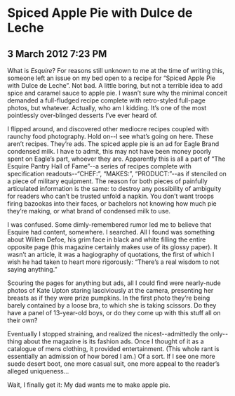 # Spiced Apple Pie with Dulce de Leche
## 3 March 2012 7:23 PM

What is _Esquire_? For reasons still unknown to me at the time of writing this, someone left an issue on my bed open to a recipe for “Spiced Apple Pie with Dulce de Leche”. Not bad. A little boring, but not a terrible idea to add spice and caramel sauce to apple pie. I wasn’t sure why the minimal conceit demanded a full-fludged recipe complete with retro-styled full-page photos, but whatever. Actually, who am I kidding. It’s one of the most pointlessly over-blinged desserts I’ve ever heard of.

I flipped around, and discovered other mediocre recipes coupled with raunchy food photography. Hold on--I see what’s going on here. These aren’t recipes. They’re ads. The spiced apple pie is an ad for Eagle Brand condensed milk. I have to admit, this may not have been money poorly spent on Eagle’s part, whoever they are. Apparently this is all a part of “The Esquire Pantry Hall of Fame”--a series of recipes complete with specification readouts--“CHEF:”, “MAKES:”, “PRODUCT:”--as if stenciled on a piece of military equipment. The reason for both pieces of painfully articulated information is the same: to destroy any possibility of ambiguity for readers who can’t be trusted unfold a napkin. You don’t want troops firing bazookas into their faces, or bachelors not knowing how much pie they’re making, or what brand of condensed milk to use.

I was confused. Some dimly-remembered rumor led me to believe that Esquire had content, somewhere. I searched. All I found was something about Willem Defoe, his grim face in black and white filling the entire opposite page (this magazine certainly makes use of its glossy paper). It wasn’t an article, it was a hagiography of quotations, the first of which I wish he had taken to heart more rigorously: “There’s a real wisdom to not saying anything.”

Scouring the pages for anything but ads, all I could find were nearly-nude photos of Kate Upton staring lasciviously at the camera, presenting her breasts as if they were prize pumpkins. In the first photo they’re being barely contained by a loose bra, to which she is taking scissors. Do they have a panel of 13-year-old boys, or do they come up with this stuff all on their own?

Eventually I stopped straining, and realized the nicest--admittedly the only--thing about the magazine is its fashion ads. Once I thought of it as a catalogue of mens clothing, it provided entertainment. (This whole rant is essentially an admission of how bored I am.) Of a sort. If I see one more suede desert boot, one more casual suit, one more appeal to the reader’s alleged uniqueness...

Wait, I finally get it: My dad wants me to make apple pie.